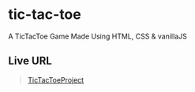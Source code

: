 # tic-tac-toe
 A TicTacToe Game Made Using HTML, CSS & vanillaJS


## Live URL
> [TicTacToeProject](https://nashitshayan.github.io/tic-tac-toe/)
